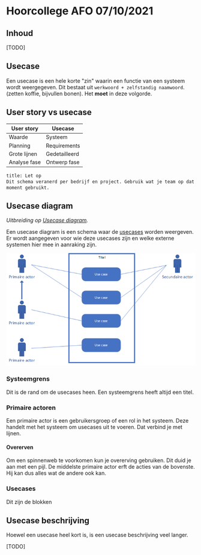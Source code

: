 # Hoorcollege AFO 07/10/2021

## Inhoud

[TODO]

## Usecase

Een usecase is een hele korte "zin" waarin een functie van een systeem wordt weergegeven. Dit bestaat uit `werkwoord + zelfstandig naamwoord`. (zetten koffie, bijvullen bonen). Het **moet** in deze volgorde.

## User story vs usecase

| User story   | Usecase       |
| ------------ | ------------- |
| Waarde       | Systeem       |
| Planning     | Requirements  |
| Grote lijnen | Gedetailleerd |
| Analyse fase | Ontwerp fase  |

```ad-warning
title: Let op
Dit schema veranerd per bedrijf en project. Gebruik wat je team op dat moment gebruikt.
```

## Usecase diagram

_Uitbreiding op [Usecase diagram](AFO-2021-10-05-W.md#Usecase%20diagram)._

Een usecase diagram is een schema waar de [usecases](#Use%20case) worden weergeven. Er wordt aangegeven voor wie deze usecases zijn en welke externe systemen hier mee in aanraking zijn.

![](../../assets/afo/2021-10-07/use-case-diagram.png)

### Systeemgrens

Dit is de rand om de usecases heen. Een systeemgrens heeft altijd een titel.

### Primaire actoren

Een primaire actor is een gebruikersgroep of een rol in het systeem. Deze handelt met het systeem om usecases uit te voeren. Dat verbind je met lijnen.

#### Overerven

Om een spinnenweb te voorkomen kun je overerving gebruiken. Dit duid je aan met een pijl. De middelste primaire actor erft de acties van de bovenste. Hij kan dus alles wat de andere ook kan.

### Usecases

Dit zijn de blokken 

## Usecase beschrijving

Hoewel een usecase heel kort is, is een usecase beschrijving veel langer.

[TODO]